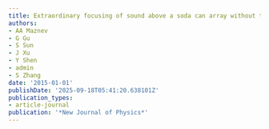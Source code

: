 ```yaml
---
title: Extraordinary focusing of sound above a soda can array without time reversal
authors:
- AA Maznev
- G Gu
- S Sun
- J Xu
- Y Shen
- admin
- S Zhang
date: '2015-01-01'
publishDate: '2025-09-18T05:41:20.638101Z'
publication_types:
- article-journal
publication: '*New Journal of Physics*'
---
```

